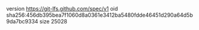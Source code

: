 version https://git-lfs.github.com/spec/v1
oid sha256:456db395bea7f1060d8a0361e3412ba5480fdde46451d290a64d5b9da7bc9334
size 25028
